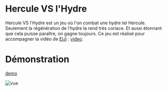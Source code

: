 # Hercule VS l'Hydre

Hercule VS l'Hydre est un jeu où l'on combat une hydre tel Hercule. Seulement la régénération de l'hydre la rend très coriace. Et aussi étonnant que cela puisse paraître, on gagne toujours. Ce jeu est réalisé pour accompagner la vidéo de [ElJj](https://twitter.com/ElJj) : [video](https://www.youtube.com/watch?v=0tBScDTj0n0).

# Démonstration

[demo](http://herculevshydre.cheredeprince.net/)

![vue](https://imgur.com/9qxn5CP.gif)
